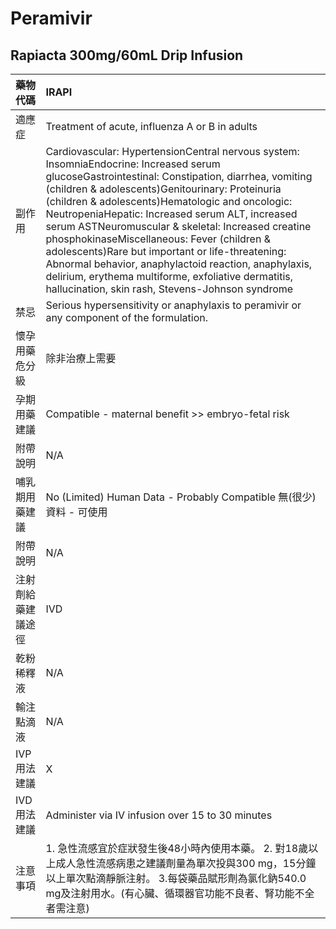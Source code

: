 # Peramivir

## Rapiacta 300mg/60mL Drip Infusion

| 藥物代碼 | IRAPI |
| :--- | :--- |
| 適應症 | Treatment of acute, influenza A or B in adults |
| 副作用 | Cardiovascular: HypertensionCentral nervous system: InsomniaEndocrine: Increased serum glucoseGastrointestinal: Constipation, diarrhea, vomiting \(children & adolescents\)Genitourinary: Proteinuria \(children & adolescents\)Hematologic and oncologic: NeutropeniaHepatic: Increased serum ALT, increased serum ASTNeuromuscular & skeletal: Increased creatine phosphokinaseMiscellaneous: Fever \(children & adolescents\)Rare but important or life-threatening: Abnormal behavior, anaphylactoid reaction, anaphylaxis, delirium, erythema multiforme, exfoliative dermatitis, hallucination, skin rash, Stevens-Johnson syndrome |
| 禁忌 | Serious hypersensitivity or anaphylaxis to peramivir or any component of the formulation. |
| 懷孕用藥危分級 | 除非治療上需要 |
| 孕期用藥建議 | Compatible - maternal benefit &gt;&gt; embryo-fetal risk |
| 附帶說明 | N/A |
| 哺乳期用藥建議 | No \(Limited\) Human Data - Probably Compatible 無\(很少\)資料 - 可使用 |
| 附帶說明 | N/A |
| 注射劑給藥建議途徑 | IVD |
| 乾粉稀釋液 | N/A |
| 輸注點滴液 | N/A |
| IVP 用法建議 | X |
| IVD 用法建議 | Administer via IV infusion over 15 to 30 minutes |
| 注意事項 | 1. 急性流感宜於症狀發生後48小時內使用本藥。 2. 對18歲以上成人急性流感病患之建議劑量為單次投與300 mg，15分鐘以上單次點滴靜脈注射。 3.每袋藥品賦形劑為氯化鈉540.0 mg及注射用水。\(有心臟、循環器官功能不良者、腎功能不全者需注意\) |

